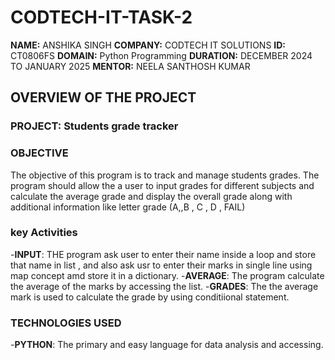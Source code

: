 # CODTECH-IT-TASK-2
**NAME:** ANSHIKA SINGH
**COMPANY:** CODTECH IT SOLUTIONS
**ID:** CT0806FS
**DOMAIN:** Python Programming
**DURATION:** DECEMBER 2024 TO JANUARY 2025
**MENTOR:** NEELA SANTHOSH KUMAR

## OVERVIEW OF THE PROJECT

### PROJECT: Students grade tracker 

### OBJECTIVE 
The objective of this program is to track and manage students grades. The program should allow the a user to input grades for different subjects and calculate the average grade and display the overall grade along with additional information like letter grade (A,,B , C , D , FAIL)

### key Activities
-**INPUT**: THE program ask user to enter their name inside a loop and store that name in list , and also ask usr to enter their marks in single line using map concept amd store it in a dictionary.
-**AVERAGE**: The program calculate the average of the marks by accessing the list.
-**GRADES**: The the average mark is used to calculate the grade by using conditiional statement.

### TECHNOLOGIES USED 
-**PYTHON**: The primary and easy language for data analysis and accessing.

